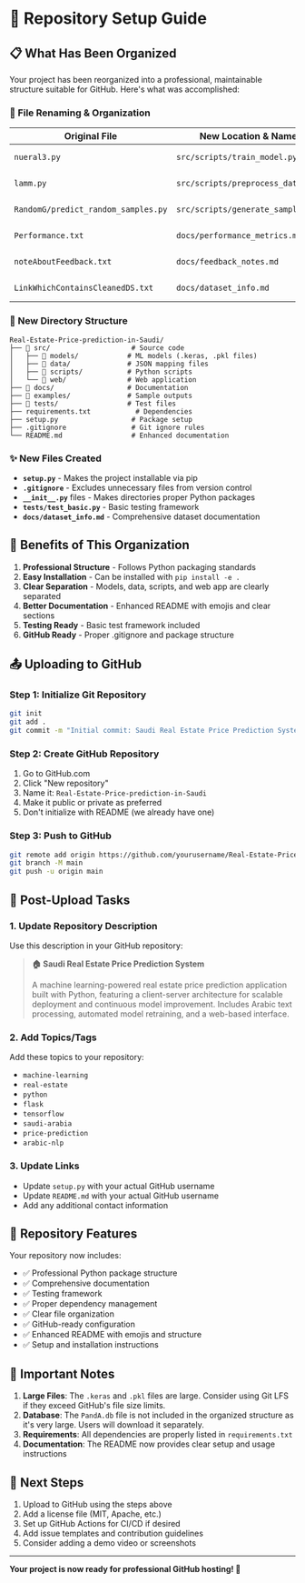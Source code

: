 # 🚀 Repository Setup Guide

## 📋 What Has Been Organized

Your project has been reorganized into a professional, maintainable structure suitable for GitHub. Here's what was accomplished:

### 🔄 File Renaming & Organization

| **Original File**                   | **New Location & Name**           | **Purpose**               |
| ----------------------------------- | --------------------------------- | ------------------------- |
| `nueral3.py`                        | `src/scripts/train_model.py`      | Model training script     |
| `lamm.py`                           | `src/scripts/preprocess_data.py`  | Data preprocessing        |
| `RandomG/predict_random_samples.py` | `src/scripts/generate_samples.py` | Sample generation         |
| `Performance.txt`                   | `docs/performance_metrics.md`     | Performance documentation |
| `noteAboutFeedback.txt`             | `docs/feedback_notes.md`          | Feedback notes            |
| `LinkWhichContainsCleanedDS.txt`    | `docs/dataset_info.md`            | Dataset information       |

### 📁 New Directory Structure

```
Real-Estate-Price-prediction-in-Saudi/
├── 📁 src/                    # Source code
│   ├── 📁 models/            # ML models (.keras, .pkl files)
│   ├── 📁 data/              # JSON mapping files
│   ├── 📁 scripts/           # Python scripts
│   └── 📁 web/               # Web application
├── 📁 docs/                  # Documentation
├── 📁 examples/              # Sample outputs
├── 📁 tests/                 # Test files
├── requirements.txt           # Dependencies
├── setup.py                  # Package setup
├── .gitignore                # Git ignore rules
└── README.md                 # Enhanced documentation
```

### ✨ New Files Created

- **`setup.py`** - Makes the project installable via pip
- **`.gitignore`** - Excludes unnecessary files from version control
- **`__init__.py`** files - Makes directories proper Python packages
- **`tests/test_basic.py`** - Basic testing framework
- **`docs/dataset_info.md`** - Comprehensive dataset documentation

## 🎯 Benefits of This Organization

1. **Professional Structure** - Follows Python packaging standards
2. **Easy Installation** - Can be installed with `pip install -e .`
3. **Clear Separation** - Models, data, scripts, and web app are clearly separated
4. **Better Documentation** - Enhanced README with emojis and clear sections
5. **Testing Ready** - Basic test framework included
6. **GitHub Ready** - Proper .gitignore and package structure

## 📤 Uploading to GitHub

### Step 1: Initialize Git Repository

```bash
git init
git add .
git commit -m "Initial commit: Saudi Real Estate Price Prediction System"
```

### Step 2: Create GitHub Repository

1. Go to GitHub.com
2. Click "New repository"
3. Name it: `Real-Estate-Price-prediction-in-Saudi`
4. Make it public or private as preferred
5. Don't initialize with README (we already have one)

### Step 3: Push to GitHub

```bash
git remote add origin https://github.com/yourusername/Real-Estate-Price-prediction-in-Saudi.git
git branch -M main
git push -u origin main
```

## 🔧 Post-Upload Tasks

### 1. Update Repository Description

Use this description in your GitHub repository:

> **🏠 Saudi Real Estate Price Prediction System**
>
> A machine learning-powered real estate price prediction application built with Python, featuring a client-server architecture for scalable deployment and continuous model improvement. Includes Arabic text processing, automated model retraining, and a web-based interface.

### 2. Add Topics/Tags

Add these topics to your repository:

- `machine-learning`
- `real-estate`
- `python`
- `flask`
- `tensorflow`
- `saudi-arabia`
- `price-prediction`
- `arabic-nlp`

### 3. Update Links

- Update `setup.py` with your actual GitHub username
- Update `README.md` with your actual GitHub username
- Add any additional contact information

## 🎉 Repository Features

Your repository now includes:

- ✅ Professional Python package structure
- ✅ Comprehensive documentation
- ✅ Testing framework
- ✅ Proper dependency management
- ✅ Clear file organization
- ✅ GitHub-ready configuration
- ✅ Enhanced README with emojis and structure
- ✅ Setup and installation instructions

## 🚨 Important Notes

1. **Large Files**: The `.keras` and `.pkl` files are large. Consider using Git LFS if they exceed GitHub's file size limits.
2. **Database**: The `PandA.db` file is not included in the organized structure as it's very large. Users will download it separately.
3. **Requirements**: All dependencies are properly listed in `requirements.txt`
4. **Documentation**: The README now provides clear setup and usage instructions

## 🎯 Next Steps

1. Upload to GitHub using the steps above
2. Add a license file (MIT, Apache, etc.)
3. Set up GitHub Actions for CI/CD if desired
4. Add issue templates and contribution guidelines
5. Consider adding a demo video or screenshots

---

**Your project is now ready for professional GitHub hosting! 🎉**
